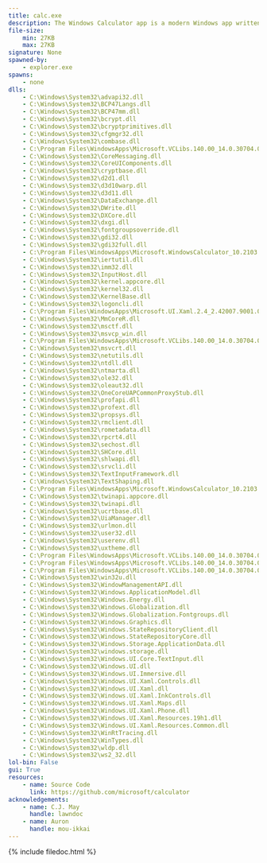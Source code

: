 ```yaml
---
title: calc.exe
description: The Windows Calculator app is a modern Windows app written in C++ and C# that ships pre-installed with Windows. The app provides standard, scientific, and programmer calculator functionality, as well as a set of converters between various units of measurement and currencies.
file-size:
    min: 27KB
    max: 27KB
signature: None
spawned-by:
    - explorer.exe
spawns:
    - none
dlls:
    - C:\Windows\System32\advapi32.dll
    - C:\Windows\System32\BCP47Langs.dll
    - C:\Windows\System32\BCP47mm.dll
    - C:\Windows\System32\bcrypt.dll
    - C:\Windows\System32\bcryptprimitives.dll
    - C:\Windows\System32\cfgmgr32.dll
    - C:\Windows\System32\combase.dll
    - C:\Program Files\WindowsApps\Microsoft.VCLibs.140.00_14.0.30704.0_x64__8wekyb3d8bbwe\concrt140_app.dll
    - C:\Windows\System32\CoreMessaging.dll
    - C:\Windows\System32\CoreUIComponents.dll
    - C:\Windows\System32\cryptbase.dll
    - C:\Windows\System32\d2d1.dll
    - C:\Windows\System32\d3d10warp.dll
    - C:\Windows\System32\d3d11.dll
    - C:\Windows\System32\DataExchange.dll
    - C:\Windows\System32\DWrite.dll
    - C:\Windows\System32\DXCore.dll
    - C:\Windows\System32\dxgi.dll
    - C:\Windows\System32\fontgroupsoverride.dll
    - C:\Windows\System32\gdi32.dll
    - C:\Windows\System32\gdi32full.dll
    - C:\Program Files\WindowsApps\Microsoft.WindowsCalculator_10.2103.8.0_x64__8wekyb3d8bbwe\GraphControl.dll
    - C:\Windows\System32\iertutil.dll
    - C:\Windows\System32\imm32.dll
    - C:\Windows\System32\InputHost.dll
    - C:\Windows\System32\kernel.appcore.dll
    - C:\Windows\System32\kernel32.dll
    - C:\Windows\System32\KernelBase.dll
    - C:\Windows\System32\logoncli.dll
    - C:\Program Files\WindowsApps\Microsoft.UI.Xaml.2.4_2.42007.9001.0_x64__8wekyb3d8bbwe\Microsoft.UI.Xaml.dll
    - C:\Windows\System32\MmCoreR.dll
    - C:\Windows\System32\msctf.dll
    - C:\Windows\System32\msvcp_win.dll
    - C:\Program Files\WindowsApps\Microsoft.VCLibs.140.00_14.0.30704.0_x64__8wekyb3d8bbwe\msvcp140_app.dll
    - C:\Windows\System32\msvcrt.dll
    - C:\Windows\System32\netutils.dll
    - C:\Windows\System32\ntdll.dll
    - C:\Windows\System32\ntmarta.dll
    - C:\Windows\System32\ole32.dll
    - C:\Windows\System32\oleaut32.dll
    - C:\Windows\System32\OneCoreUAPCommonProxyStub.dll
    - C:\Windows\System32\profapi.dll
    - C:\Windows\System32\profext.dll
    - C:\Windows\System32\propsys.dll
    - C:\Windows\System32\rmclient.dll
    - C:\Windows\System32\rometadata.dll
    - C:\Windows\System32\rpcrt4.dll
    - C:\Windows\System32\sechost.dll
    - C:\Windows\System32\SHCore.dll
    - C:\Windows\System32\shlwapi.dll
    - C:\Windows\System32\srvcli.dll
    - C:\Windows\System32\TextInputFramework.dll
    - C:\Windows\System32\TextShaping.dll
    - C:\Program Files\WindowsApps\Microsoft.WindowsCalculator_10.2103.8.0_x64__8wekyb3d8bbwe\TraceLogging.dll
    - C:\Windows\System32\twinapi.appcore.dll
    - C:\Windows\System32\twinapi.dll
    - C:\Windows\System32\ucrtbase.dll
    - C:\Windows\System32\UiaManager.dll
    - C:\Windows\System32\urlmon.dll
    - C:\Windows\System32\user32.dll
    - C:\Windows\System32\userenv.dll
    - C:\Windows\System32\uxtheme.dll
    - C:\Program Files\WindowsApps\Microsoft.VCLibs.140.00_14.0.30704.0_x64__8wekyb3d8bbwe\vccorlib140_app.dll
    - C:\Program Files\WindowsApps\Microsoft.VCLibs.140.00_14.0.30704.0_x64__8wekyb3d8bbwe\vcruntime140_1_app.dll
    - C:\Program Files\WindowsApps\Microsoft.VCLibs.140.00_14.0.30704.0_x64__8wekyb3d8bbwe\vcruntime140_app.dll
    - C:\Windows\System32\win32u.dll
    - C:\Windows\System32\WindowManagementAPI.dll
    - C:\Windows\System32\Windows.ApplicationModel.dll
    - C:\Windows\System32\Windows.Energy.dll
    - C:\Windows\System32\Windows.Globalization.dll
    - C:\Windows\System32\Windows.Globalization.Fontgroups.dll
    - C:\Windows\System32\Windows.Graphics.dll
    - C:\Windows\System32\Windows.StateRepositoryClient.dll
    - C:\Windows\System32\Windows.StateRepositoryCore.dll
    - C:\Windows\System32\Windows.Storage.ApplicationData.dll
    - C:\Windows\System32\windows.storage.dll
    - C:\Windows\System32\Windows.UI.Core.TextInput.dll
    - C:\Windows\System32\Windows.UI.dll
    - C:\Windows\System32\Windows.UI.Immersive.dll
    - C:\Windows\System32\Windows.UI.Xaml.Controls.dll
    - C:\Windows\System32\Windows.UI.Xaml.dll
    - C:\Windows\System32\Windows.UI.Xaml.InkControls.dll
    - C:\Windows\System32\Windows.UI.Xaml.Maps.dll
    - C:\Windows\System32\Windows.UI.Xaml.Phone.dll
    - C:\Windows\System32\Windows.UI.Xaml.Resources.19h1.dll
    - C:\Windows\System32\Windows.UI.Xaml.Resources.Common.dll
    - C:\Windows\System32\WinRtTracing.dll
    - C:\Windows\System32\WinTypes.dll
    - C:\Windows\System32\wldp.dll
    - C:\Windows\System32\ws2_32.dll
lol-bin: False
gui: True
resources:
    - name: Source Code
      link: https://github.com/microsoft/calculator
acknowledgements:
    - name: C.J. May
      handle: lawndoc
    - name: Auron
      handle: mou-ikkai
---
```


{% include filedoc.html %}
